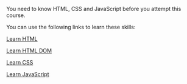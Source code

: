 You need to know HTML, CSS and
JavaScript before you attempt this
course.

You can use the following links to
learn these skills:

[Learn HTML](https://academy.bigbinary.com/learn-html)

[Learn HTML DOM](https://academy.bigbinary.com/learn-htmldom)

[Learn CSS](https://academy.bigbinary.com/learn-css)

[Learn JavaScript](https://academy.bigbinary.com/learn-javascript)